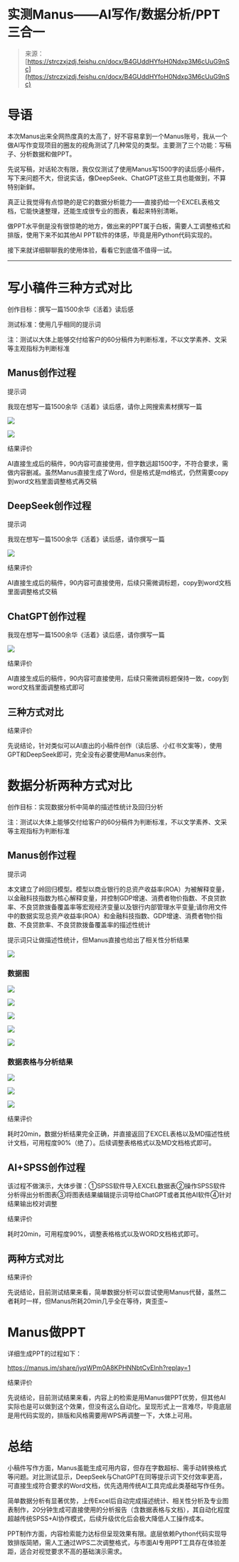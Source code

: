 # 实测Manus——AI写作/数据分析/PPT三合一

> 来源：[https://strczxjzdj.feishu.cn/docx/B4GUddHYfoH0Ndxp3M6cUuG9nSc](https://strczxjzdj.feishu.cn/docx/B4GUddHYfoH0Ndxp3M6cUuG9nSc)

# 导语

本次Manus出来全网热度真的太高了，好不容易拿到一个Manus账号，我从一个做AI写作变现项目的圈友的视角测试了几种常见的类型。主要测了三个功能：写稿子、分析数据和做PPT。

先说写稿，对话轮次有限，我仅仅测试了使用Manus写1500字的读后感小稿件，写下来问题不大，但说实话，像DeepSeek、ChatGPT这些工具也能做到，不算特别新鲜。

真正让我觉得有点惊艳的是它的数据分析能力——直接扔给一个EXCEL表格文档，它能快速整理，还能生成很专业的图表，看起来特别清晰。

做PPT水平倒是没有很惊艳的地方，做出来的PPT属于白板，需要人工调整格式和排版，使用下来不如其他AI PPT软件的体感，毕竟是用Python代码实现的。

接下来就详细聊聊我的使用体验，看看它到底值不值得一试。

* * *

# 写小稿件三种方式对比

创作目标：撰写一篇1500余华《活着》读后感

测试标准：使用几乎相同的提示词

注：测试以大体上能够交付给客户的60分稿件为判断标准，不以文学素养、文采等主观指标为判断标准

## Manus创作过程

提示词

我现在想写一篇1500余华《活着》读后感，请你上网搜索素材撰写一篇

![](img/d00ef4774756be30a0e082ffff6a92c3.png)

![](img/466e3408a66b1239f09f2c9afa9d5c8e.png)

结果评价

AI直接生成后的稿件，90内容可直接使用，但字数远超1500字，不符合要求，需做内容删减。虽然Manus直接生成了Word，但是格式是md格式，仍然需要copy到word文档里面调整格式再交稿

## DeepSeek创作过程

提示词

我现在想写一篇1500余华《活着》读后感，请你撰写一篇

![](img/48feb64189fbe037985db27f14aee676.png)

结果评价

AI直接生成后的稿件，90内容可直接使用，后续只需微调标题，copy到word文档里面调整格式交稿

## ChatGPT创作过程

我现在想写一篇1500余华《活着》读后感，请你撰写一篇

![](img/1b8f336774286c7eda684571339f1e47.png)

结果评价

AI直接生成后的稿件，90内容可直接使用，后续只需微调标题保持一致，copy到word文档里面调整格式即可

## 三种方式对比

结果评价

先说结论，针对类似可以AI直出的小稿件创作（读后感、小红书文案等），使用GPT和DeepSeek即可，完全没有必要使用Manus来创作。

# 数据分析两种方式对比

创作目标：实现数据分析中简单的描述性统计及回归分析

注：测试以大体上能够交付给客户的60分稿件为判断标准，不以文学素养、文采等主观指标为判断标准

## Manus创作过程

提示词

本文建立了岭回归模型。模型以商业银行的总资产收益率(ROA）为被解释变量，以金融科技指数为核心解释变量，并控制GDP增速、消费者物价指数、不良贷款率、不良贷款拨备覆盖率等宏观经济变量以及银行内部管理水平变量;请你用文件中的数据实现总资产收益率(ROA）和金融科技指数、GDP增速、消费者物价指数、不良贷款率、不良贷款拨备覆盖率的描述性统计

提示词只让做描述性统计，但Manus直接也给出了相关性分析结果

![](img/b85f35abd24f2cec074f3c87393241e6.png)

### 数据图

![](img/66191a7ba5855c85792aa006f9d0f0e4.png)

![](img/8d1c208d4d668182278df629d3c2d8f8.png)

![](img/d4f41220ed9aa558155e725e979fc251.png)

![](img/3bf60bdc123b7cdd5684634a7af1d7f3.png)

![](img/276885ddb6ebd3ef10c70d1d180939a5.png)

### 数据表格与分析结果

![](img/751f2592949216ce05d49e6923d53b63.png)

![](img/78778f2148938e407999268d6ab4a709.png)

![](img/77f1a0bd6f49e07763d8faf94407e422.png)

结果评价

耗时20min，数据分析结果完全正确，并直接返回了EXCEL表格以及MD描述性统计文档，可用程度90%（绝了）。后续调整表格格式以及MD文档格式即可。

## AI+SPSS创作过程

该过程不做演示，大体步骤：①SPSS软件导入EXCEL数据表②操作SPSS软件分析得出分析图表③将图表结果编辑提示词导给ChatGPT或者其他AI软件④针对结果输出校对调整

结果评价

耗时20min，可用程度90%，调整表格格式以及WORD文档格式即可。

## 两种方式对比

结果评价

先说结论，目前测试结果来看，简单数据分析可以尝试使用Manus代替，虽然二者耗时一样，但Manus所耗20min几乎全在等待，爽歪歪~

# Manus做PPT

详细生成PPT的过程如下：

https://manus.im/share/jyqWPm0A8KPHNNbtCvElnh?replay=1

结果评价

先说结论，目前测试结果来看，内容上的检索是用Manus做PPT优势，但其他AI实际也是可以做到这个效果，但没有这么自动化。呈现形式上一言难尽，毕竟底层是用代码实现的，排版和风格需要用WPS再调整一下，大体上可用。

# 总结

小稿件写作方面，Manus虽能生成可用内容，但存在字数超标、需手动转换格式等问题。对比测试显示，DeepSeek与ChatGPT在同等提示词下交付效率更高，可直接生成符合要求的Word文档，优先选用传统AI工具完成此类基础写作任务。

简单数据分析有显著优势，上传Excel后自动完成描述统计、相关性分析及专业图表制作，20分钟生成可直接使用的分析报告（含数据表格与文档），其自动化程度超越传统SPSS+AI协作模式，后续升级优化后会极大降低人工操作成本。

PPT制作方面，内容检索能力达标但呈现效果有限。底层依赖Python代码实现导致排版简陋，需人工通过WPS二次调整格式，与市面AI专用PPT工具存在体验差距，适合对视觉要求不高的基础演示需求。